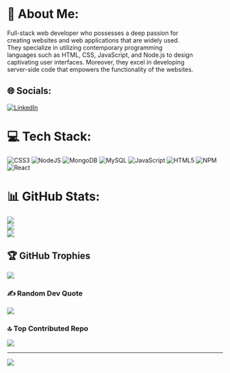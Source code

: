# 💫 About Me:
Full-stack web developer who possesses a deep passion for<br>creating websites and web applications that are widely used.<br>They specialize in utilizing contemporary programming<br>languages such as HTML, CSS, JavaScript, and Node.js to design<br>captivating user interfaces. Moreover, they excel in developing<br>server-side code that empowers the functionality of the websites.<br>


## 🌐 Socials:
[![LinkedIn](https://img.shields.io/badge/LinkedIn-%230077B5.svg?logo=linkedin&logoColor=white)](https://linkedin.com/in/https://www.linkedin.com/in/pranay-mishra-31b5a0240) 

# 💻 Tech Stack:
![CSS3](https://img.shields.io/badge/css3-%231572B6.svg?style=for-the-badge&logo=css3&logoColor=white) ![NodeJS](https://img.shields.io/badge/node.js-6DA55F?style=for-the-badge&logo=node.js&logoColor=white) ![MongoDB](https://img.shields.io/badge/MongoDB-%234ea94b.svg?style=for-the-badge&logo=mongodb&logoColor=white) ![MySQL](https://img.shields.io/badge/mysql-%2300f.svg?style=for-the-badge&logo=mysql&logoColor=white) ![JavaScript](https://img.shields.io/badge/javascript-%23323330.svg?style=for-the-badge&logo=javascript&logoColor=%23F7DF1E) ![HTML5](https://img.shields.io/badge/html5-%23E34F26.svg?style=for-the-badge&logo=html5&logoColor=white) ![NPM](https://img.shields.io/badge/NPM-%23000000.svg?style=for-the-badge&logo=npm&logoColor=white) ![React](https://img.shields.io/badge/react-%2320232a.svg?style=for-the-badge&logo=react&logoColor=%2361DAFB)
# 📊 GitHub Stats:
![](https://github-readme-stats.vercel.app/api/top-langs/?username=THEPRANAYMISHRA&theme=merko&hide_border=false&include_all_commits=false&count_private=false&layout=compact)<br/>
![](https://github-readme-streak-stats.herokuapp.com/?user=THEPRANAYMISHRA&theme=merko&hide_border=false)<br/>
![](https://github-readme-stats.vercel.app/api?username=THEPRANAYMISHRA&theme=merko&hide_border=false&include_all_commits=false&count_private=false)<br/>

## 🏆 GitHub Trophies
![](https://github-profile-trophy.vercel.app/?username=THEPRANAYMISHRA&theme=matrix&no-frame=false&no-bg=true&margin-w=4)

### ✍️ Random Dev Quote
![](https://quotes-github-readme.vercel.app/api?type=horizontal&theme=tokyonight)

### 🔝 Top Contributed Repo
![](https://github-contributor-stats.vercel.app/api?username=THEPRANAYMISHRA&limit=5&theme=dark&combine_all_yearly_contributions=true)

---
[![](https://visitcount.itsvg.in/api?id=THEPRANAYMISHRA&icon=7&color=3)](https://visitcount.itsvg.in)

<!-- Proudly created with GPRM ( https://gprm.itsvg.in ) -->
